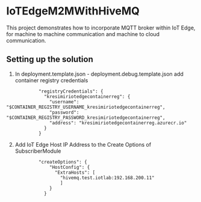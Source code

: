 # IoTEdgeM2MWithHiveMQ

This project demonstrates how to incorporate MQTT broker within IoT Edge, for machine to machine communication and machine to cloud communication.

## Setting up the solution

1. In deployment.template.json - deployment.debug.template.json add container registry credentials
```
            "registryCredentials": {
              "kresimiriotedgecontainerreg": {
                "username": "$CONTAINER_REGISTRY_USERNAME_kresimiriotedgecontainerreg",
                "password": "$CONTAINER_REGISTRY_PASSWORD_kresimiriotedgecontainerreg",
                "address": "kresimiriotedgecontainerreg.azurecr.io"
              }
            }
```

2. Add IoT Edge Host IP Address to the Create Options of SubscriberModule
```
            "createOptions": {
                "HostConfig": {
                  "ExtraHosts": [
                    "hivemq.test.iotlab:192.168.200.11"
                    ]
                }
              }
```
